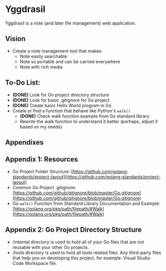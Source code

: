 # Yggdrasil

Yggdrasil is a note (and later file management) web application.

## Vision

* Create a note management tool that makes:
    * Note easily searchable
    * Note so portable and can be carried everywhere
    * Note with rich media

## To-Do List:

* **(DONE)** Look for Go project directory structure 
* **(DONE)** Look for basic .gitignore for Go project
* **(DONE)** Create basic Hello World program in Go
* Create or find a function that behave like Python's `walk()`
    * **(DONE)** Check walk function example from Go standard library
    * Rewrite the walk function to understand it better (perhaps, adjust it based on my needs)

## Appendixes

## Appendix 1: Resources

* Go Project Folder Structure: [https://github.com/golang-standards/project-layout](https://github.com/golang-standards/project-layout)
* Common Go Project .gitignore: [https://github.com/github/gitignore/blob/master/Go.gitignore](https://github.com/github/gitignore/blob/master/Go.gitignore)
* Go `walk()` Function from Standard Library Documentation and Example: [https://golang.org/pkg/path/filepath/#Walk](https://golang.org/pkg/path/filepath/#Walk)

## Appendix 2: Go Project Directory Structure 

* /internal directory is used to hold all of your Go files that are not reusable with your other Go projects.
* /tools directory is used to hold all tools related files. Any third-party files that help you on developing this project, for example: Visual Studio Code Workspace file.